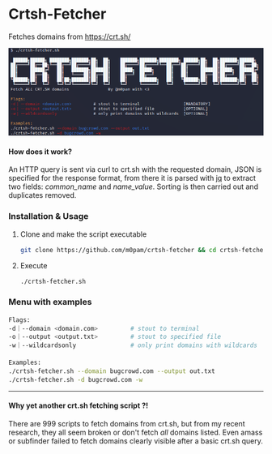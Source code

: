 # Crtsh-Fetcher
Fetches domains from https://crt.sh/


![Menu][tool-menu]


#### How does it work?
An HTTP query is sent via curl to crt.sh with the requested domain, JSON is specified for the response format, from there it is parsed with [jq](https://github.com/stedolan/jq) to extract two fields: *common_name* and *name_value*. Sorting is then carried out and duplicates removed.


### Installation & Usage
1. Clone and make the script executable
   ```sh
   git clone https://github.com/m0pam/crtsh-fetcher && cd crtsh-fetcher && chmod +x crtsh-fetcher.sh
   ```
2. Execute
   ```sh
   ./crtsh-fetcher.sh
   ```
### Menu with examples
```sh
Flags:
-d｜--domain <domain.com>         # stout to terminal                  [MANDATORY] 
-o｜--output <output.txt>         # stout to specified file            [OPTIONAL]  
-w｜--wildcardsonly               # only print domains with wildcards  [OPTIONAL]  

Examples:
./crtsh-fetcher.sh --domain bugcrowd.com --output out.txt
./crtsh-fetcher.sh -d bugcrowd.com -w
```

-------------------------------------------------------
#### Why yet another crt.sh fetching script ?!
There are 999 scripts to fetch domains from crt.sh, but from my recent research, they all seem broken or don't fetch *all* domains listed.
Even amass or subfinder failed to fetch domains clearly visible after a basic crt.sh query.







[tool-menu]: images/menu.png


